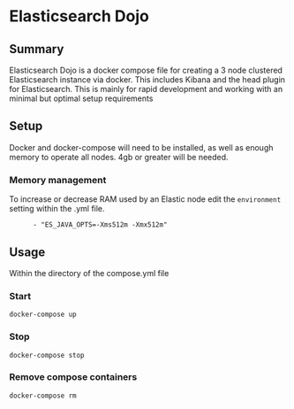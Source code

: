 # Elasticsearch Dojo

## Summary

Elasticsearch Dojo is a docker compose file for creating a 3 node clustered Elasticsearch instance via docker. This includes Kibana and the head plugin for Elasticsearch. This is mainly for rapid development and working with an minimal but optimal setup requirements 
## Setup

Docker and docker-compose will need to be installed, as well as enough memory to operate all nodes. 4gb or greater will be needed.

### Memory management

To increase or decrease RAM used by an Elastic node edit the `environment` setting within the .yml file.

```
      - "ES_JAVA_OPTS=-Xms512m -Xmx512m"
```


## Usage

Within the directory of the compose.yml file

### Start

```
docker-compose up
```

### Stop

```
docker-compose stop
```

### Remove compose containers

```
docker-compose rm
```
